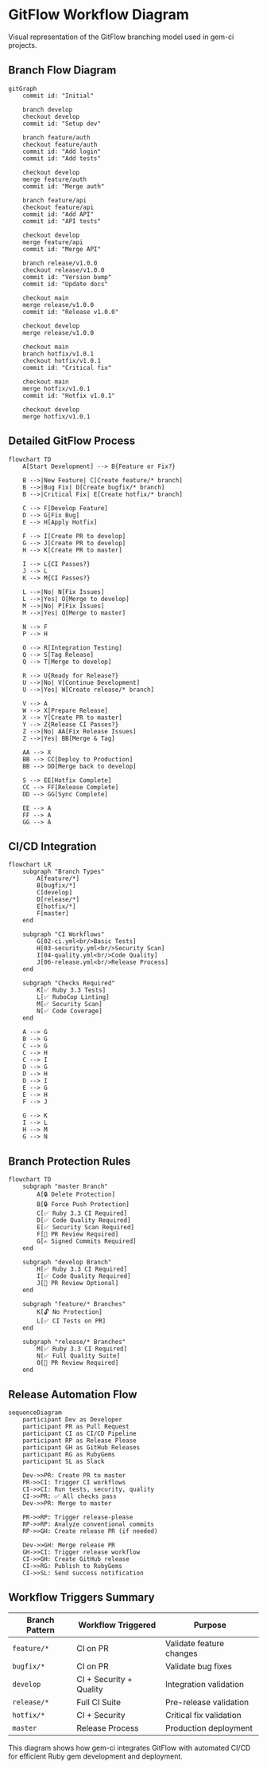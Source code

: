 # GitFlow Workflow Diagram

Visual representation of the GitFlow branching model used in gem-ci projects.

## Branch Flow Diagram

```mermaid
gitGraph
    commit id: "Initial"
    
    branch develop
    checkout develop
    commit id: "Setup dev"
    
    branch feature/auth
    checkout feature/auth
    commit id: "Add login"
    commit id: "Add tests"
    
    checkout develop
    merge feature/auth
    commit id: "Merge auth"
    
    branch feature/api
    checkout feature/api
    commit id: "Add API"
    commit id: "API tests"
    
    checkout develop
    merge feature/api
    commit id: "Merge API"
    
    branch release/v1.0.0
    checkout release/v1.0.0
    commit id: "Version bump"
    commit id: "Update docs"
    
    checkout main
    merge release/v1.0.0
    commit id: "Release v1.0.0"
    
    checkout develop
    merge release/v1.0.0
    
    checkout main
    branch hotfix/v1.0.1
    checkout hotfix/v1.0.1
    commit id: "Critical fix"
    
    checkout main
    merge hotfix/v1.0.1
    commit id: "Hotfix v1.0.1"
    
    checkout develop
    merge hotfix/v1.0.1
```

## Detailed GitFlow Process

```mermaid
flowchart TD
    A[Start Development] --> B{Feature or Fix?}
    
    B -->|New Feature| C[Create feature/* branch]
    B -->|Bug Fix| D[Create bugfix/* branch]
    B -->|Critical Fix| E[Create hotfix/* branch]
    
    C --> F[Develop Feature]
    D --> G[Fix Bug]
    E --> H[Apply Hotfix]
    
    F --> I[Create PR to develop]
    G --> J[Create PR to develop]
    H --> K[Create PR to master]
    
    I --> L{CI Passes?}
    J --> L
    K --> M{CI Passes?}
    
    L -->|No| N[Fix Issues]
    L -->|Yes| O[Merge to develop]
    M -->|No| P[Fix Issues]
    M -->|Yes| Q[Merge to master]
    
    N --> F
    P --> H
    
    O --> R[Integration Testing]
    Q --> S[Tag Release]
    Q --> T[Merge to develop]
    
    R --> U{Ready for Release?}
    U -->|No| V[Continue Development]
    U -->|Yes| W[Create release/* branch]
    
    V --> A
    W --> X[Prepare Release]
    X --> Y[Create PR to master]
    Y --> Z{Release CI Passes?}
    Z -->|No| AA[Fix Release Issues]
    Z -->|Yes| BB[Merge & Tag]
    
    AA --> X
    BB --> CC[Deploy to Production]
    BB --> DD[Merge back to develop]
    
    S --> EE[Hotfix Complete]
    CC --> FF[Release Complete]
    DD --> GG[Sync Complete]
    
    EE --> A
    FF --> A
    GG --> A
```

## CI/CD Integration

```mermaid
flowchart LR
    subgraph "Branch Types"
        A[feature/*]
        B[bugfix/*]
        C[develop]
        D[release/*]
        E[hotfix/*]
        F[master]
    end
    
    subgraph "CI Workflows"
        G[02-ci.yml<br/>Basic Tests]
        H[03-security.yml<br/>Security Scan]
        I[04-quality.yml<br/>Code Quality]
        J[06-release.yml<br/>Release Process]
    end
    
    subgraph "Checks Required"
        K[✅ Ruby 3.3 Tests]
        L[✅ RuboCop Linting]
        M[✅ Security Scan]
        N[✅ Code Coverage]
    end
    
    A --> G
    B --> G
    C --> G
    C --> H
    C --> I
    D --> G
    D --> H
    D --> I
    E --> G
    E --> H
    F --> J
    
    G --> K
    I --> L
    H --> M
    G --> N
```

## Branch Protection Rules

```mermaid
flowchart TD
    subgraph "master Branch"
        A[🔒 Delete Protection]
        B[🔒 Force Push Protection]
        C[✅ Ruby 3.3 CI Required]
        D[✅ Code Quality Required]
        E[✅ Security Scan Required]
        F[👥 PR Review Required]
        G[✍️ Signed Commits Required]
    end
    
    subgraph "develop Branch"
        H[✅ Ruby 3.3 CI Required]
        I[✅ Code Quality Required]
        J[👥 PR Review Optional]
    end
    
    subgraph "feature/* Branches"
        K[🔓 No Protection]
        L[✅ CI Tests on PR]
    end
    
    subgraph "release/* Branches"
        M[✅ Ruby 3.3 CI Required]
        N[✅ Full Quality Suite]
        O[👥 PR Review Required]
    end
```

## Release Automation Flow

```mermaid
sequenceDiagram
    participant Dev as Developer
    participant PR as Pull Request
    participant CI as CI/CD Pipeline
    participant RP as Release Please
    participant GH as GitHub Releases
    participant RG as RubyGems
    participant SL as Slack
    
    Dev->>PR: Create PR to master
    PR->>CI: Trigger CI workflows
    CI->>CI: Run tests, security, quality
    CI->>PR: ✅ All checks pass
    Dev->>PR: Merge to master
    
    PR->>RP: Trigger release-please
    RP->>RP: Analyze conventional commits
    RP->>GH: Create release PR (if needed)
    
    Dev->>GH: Merge release PR
    GH->>CI: Trigger release workflow
    CI->>GH: Create GitHub release
    CI->>RG: Publish to RubyGems
    CI->>SL: Send success notification
```

## Workflow Triggers Summary

| Branch Pattern | Workflow Triggered | Purpose |
|---------------|-------------------|---------|
| `feature/*` | CI on PR | Validate feature changes |
| `bugfix/*` | CI on PR | Validate bug fixes |
| `develop` | CI + Security + Quality | Integration validation |
| `release/*` | Full CI Suite | Pre-release validation |
| `hotfix/*` | CI + Security | Critical fix validation |
| `master` | Release Process | Production deployment |

This diagram shows how gem-ci integrates GitFlow with automated CI/CD for efficient Ruby gem development and deployment.